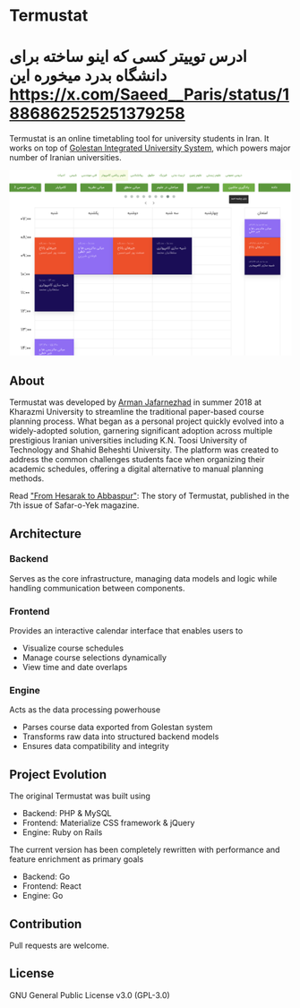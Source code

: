 # Termustat
# ادرس توییتر کسی که اینو ساخته برای دانشگاه بدرد میخوره این https://x.com/Saeed__Paris/status/1886862525251379258

Termustat is an online timetabling tool for university students in Iran. It works on top of [Golestan Integrated University System](https://fa.wikipedia.org/wiki/%DA%AF%D9%84%D8%B3%D8%AA%D8%A7%D9%86_(%D9%86%D8%B1%D9%85_%D8%A7%D9%81%D8%B2%D8%A7%D8%B1)), which powers major number of Iranian universities.

![](docs/screenshot.png)


## About

Termustat was developed by [Arman Jafarnezhad](https://linkedin.com/in/ArmanJ) in summer 2018 at Kharazmi University to streamline the traditional paper-based course planning process. What began as a personal project quickly evolved into a widely-adopted solution, garnering significant adoption across multiple prestigious Iranian universities including K.N. Toosi University of Technology and Shahid Beheshti University.
The platform was created to address the common challenges students face when organizing their academic schedules, offering a digital alternative to manual planning methods.

Read ["From Hesarak to Abbaspur"](https://t.me/sefroyekpub/43): The story of Termustat, published in the 7th issue of Safar-o-Yek magazine.

## Architecture

### Backend

Serves as the core infrastructure, managing data models and logic while handling communication between components.

### Frontend

Provides an interactive calendar interface that enables users to
- Visualize course schedules
- Manage course selections dynamically
- View time and date overlaps

### Engine

Acts as the data processing powerhouse
- Parses course data exported from Golestan system
- Transforms raw data into structured backend models
- Ensures data compatibility and integrity

## Project Evolution

The original Termustat was built using
- Backend: PHP & MySQL
- Frontend: Materialize CSS framework & jQuery
- Engine: Ruby on Rails

The current version has been completely rewritten with performance and feature enrichment as primary goals
- Backend: Go
- Frontend: React
- Engine: Go

## Contribution

Pull requests are welcome.

## License

GNU General Public License v3.0 (GPL-3.0)
